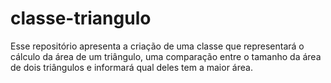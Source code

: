 # classe-triangulo
Esse repositório apresenta a criação de uma classe que representará o cálculo da área de um triângulo, uma comparação entre o tamanho da área de dois triângulos e informará qual deles tem a maior área.
